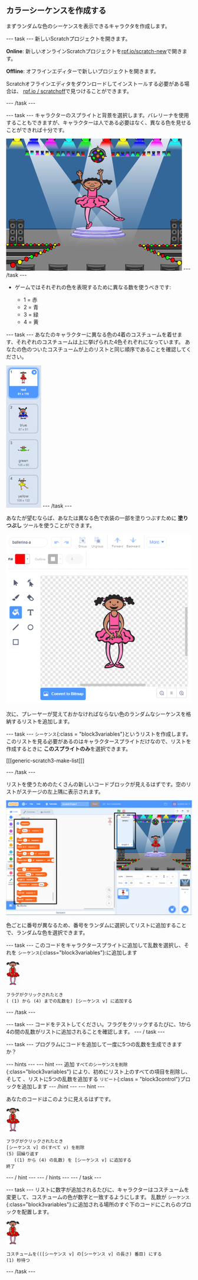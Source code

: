 ## カラーシーケンスを作成する

まずランダムな色のシーケンスを表示できるキャラクタを作成します。

\--- task \--- 新しいScratchプロジェクトを開きます。

**Online**: 新しいオンラインScratchプロジェクトを[rpf.io/scratch-new](https://rpf.io/scratchon)で開きます。

**Offline**: オフラインエディターで新しいプロジェクトを開きます。

Scratchオフラインエディタをダウンロードしてインストールする必要がある場合は、 [rpf.io / scratchoff](https://rpf.io/scratchoff)で見つけることができます。

\--- /task \---

\--- task \--- キャラクターのスプライトと背景を選択します。バレリーナを使用することもできますが、キャラクターは人である必要はなく、異なる色を見せることができれば十分です。

![スクリーンショット](images/colour-sprite.png) \--- /task \---

+ ゲームではそれぞれの色を表現するために異なる数を使うべきです:
    
    + 1 = 赤
    + 2 = 青
    + 3 = 緑
    + 4 = 黄

\--- task \--- あなたのキャラクターに異なる色の4着のコスチュームを着せます、それぞれのコスチュームは上に挙げられた4色それぞれになっています。 あなたの色のついたコスチュームが上のリストと同じ順序であることを確認してください。

![スクリーンショット](images/colour-costume.png) \--- /task \---

あなたが望むならば、あなたは異なる色で衣装の一部を塗りつぶすために **塗りつぶし** ツールを使うことができます。

![塗りつぶす](images/color-a-shape.png)

次に、プレーヤーが覚えておかなければならない色のランダムなシーケンスを格納するリストを追加します。

\--- task \--- `シーケンス`{:class = "block3variables"}というリストを作成します。 このリストを見る必要があるのはキャラクタースプライトだけなので、リストを作成するときに **このスプライトのみ**を選択できます。

[[[generic-scratch3-make-list]]]

\--- /task \---

リストを使うためのたくさんの新しいコードブロックが見えるはずです。空のリストがステージの左上隅に表示されます。

![スクリーンショット](images/colour-list-blocks-annotated.png)

色ごとに番号が異なるため、番号をランダムに選択してリストに追加することで、ランダムな色を選択できます。

\--- task \--- このコードをキャラクタースプライトに追加して乱数を選択し、それを `シーケンス`{:class="block3variables"}:に追加します

![バレリーナ](images/ballerina.png)

```blocks3
フラグがクリックされたとき
( (1) から (4) までの乱数を) [シーケンス v] に追加する
```

\--- /task \---

\--- task \--- コードをテストしてください。フラグをクリックするたびに、1から4の間の乱数がリストに追加されることを確認します。 \--- / task \---

\--- task \--- プログラムにコードを追加して一度に5つの乱数を生成できますか？

\--- hints \--- \--- hint \--- 追加 `すべてのシーケンスを削除`{:class="block3variables"} により、初めにリスト上のすべての項目を削除し、そして 、リストに5つの乱数を追加する `リピート`{:class = "block3control"}ブロックを追加します \--- /hint \--- \--- hint \---

あなたのコードはこのように見えるはずです。

![バレリーナ](images/ballerina.png)

```blocks3
フラグがクリックされたとき
[シーケンス v] の(すべて v) を削除
(5) 回繰り返す
   ((1) から (4) の乱数) を [シーケンス v] に追加する
終了
```

\--- / hint \--- \--- / hints \--- \--- / task \---

\--- task \--- リストに数字が追加されるたびに、キャラクターはコスチュームを変更して、コスチュームの色が数字と一致するようにします。 乱数が `シーケンス`{:class="block3variables"}:に追加される場所のすぐ下のコードにこれらのブロックを配置します。

![バレリーナ](images/ballerina.png)

```blocks3
コスチュームを(([シーケンス v] の[シーケンス v] の長さ) 番目) にする
(1) 秒待つ
```

\--- /task \---